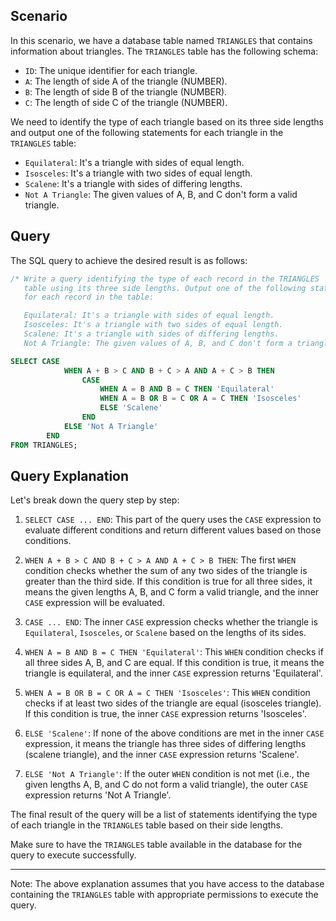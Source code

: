 ## Scenario
In this scenario, we have a database table named `TRIANGLES` that contains information about triangles. The `TRIANGLES` table has the following schema:

- `ID`: The unique identifier for each triangle.
- `A`: The length of side A of the triangle (NUMBER).
- `B`: The length of side B of the triangle (NUMBER).
- `C`: The length of side C of the triangle (NUMBER).

We need to identify the type of each triangle based on its three side lengths and output one of the following statements for each triangle in the `TRIANGLES` table:

- `Equilateral`: It's a triangle with sides of equal length.
- `Isosceles`: It's a triangle with two sides of equal length.
- `Scalene`: It's a triangle with sides of differing lengths.
- `Not A Triangle`: The given values of A, B, and C don't form a valid triangle.

## Query
The SQL query to achieve the desired result is as follows:

```sql
/* Write a query identifying the type of each record in the TRIANGLES
   table using its three side lengths. Output one of the following statements
   for each record in the table:

   Equilateral: It's a triangle with sides of equal length.
   Isosceles: It's a triangle with two sides of equal length.
   Scalene: It's a triangle with sides of differing lengths.
   Not A Triangle: The given values of A, B, and C don't form a triangle. */

SELECT CASE             
            WHEN A + B > C AND B + C > A AND A + C > B THEN
                CASE 
                    WHEN A = B AND B = C THEN 'Equilateral'
                    WHEN A = B OR B = C OR A = C THEN 'Isosceles'
                    ELSE 'Scalene'
                END
            ELSE 'Not A Triangle'
        END
FROM TRIANGLES;
```

## Query Explanation
Let's break down the query step by step:

1. `SELECT CASE ... END`: This part of the query uses the `CASE` expression to evaluate different conditions and return different values based on those conditions.

2. `WHEN A + B > C AND B + C > A AND A + C > B THEN`: The first `WHEN` condition checks whether the sum of any two sides of the triangle is greater than the third side. If this condition is true for all three sides, it means the given lengths A, B, and C form a valid triangle, and the inner `CASE` expression will be evaluated.

3. `CASE ... END`: The inner `CASE` expression checks whether the triangle is `Equilateral`, `Isosceles`, or `Scalene` based on the lengths of its sides.

4. `WHEN A = B AND B = C THEN 'Equilateral'`: This `WHEN` condition checks if all three sides A, B, and C are equal. If this condition is true, it means the triangle is equilateral, and the inner `CASE` expression returns 'Equilateral'.

5. `WHEN A = B OR B = C OR A = C THEN 'Isosceles'`: This `WHEN` condition checks if at least two sides of the triangle are equal (isosceles triangle). If this condition is true, the inner `CASE` expression returns 'Isosceles'.

6. `ELSE 'Scalene'`: If none of the above conditions are met in the inner `CASE` expression, it means the triangle has three sides of differing lengths (scalene triangle), and the inner `CASE` expression returns 'Scalene'.

7. `ELSE 'Not A Triangle'`: If the outer `WHEN` condition is not met (i.e., the given lengths A, B, and C do not form a valid triangle), the outer `CASE` expression returns 'Not A Triangle'.

The final result of the query will be a list of statements identifying the type of each triangle in the `TRIANGLES` table based on their side lengths.

Make sure to have the `TRIANGLES` table available in the database for the query to execute successfully.

---

Note: The above explanation assumes that you have access to the database containing the `TRIANGLES` table with appropriate permissions to execute the query.